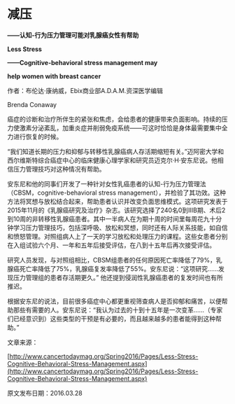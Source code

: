 # 减压

**——认知-行为压力管理可能对乳腺癌女性有帮助**

**Less Stress**

**——Cognitive-behavioral stress management may**

**help women with breast cancer**

作者：布伦达·康纳威，Ebix商业部A.D.A.M.资深医学编辑

Brenda Conaway

癌症的诊断和治疗所伴生的紧张和焦虑，会给患者的健康带来负面影响。持续的压力使激素分泌紊乱，加重炎症并削弱免疫系统——可这时恰恰是身体最需要集中全力进行恢复的时候。

“我们知道长期的压力和抑郁与转移性乳腺癌病人存活期缩短有关。”迈阿密大学和西尔维斯特综合癌症中心的临床健康心理学家和研究员迈克尔·H·安东尼说。他相信压力管理技巧对这种情况有帮助。

安东尼和他的同事们开发了一种针对女性乳癌患者的认知-行为压力管理法（CBSM，cognitive-behavioral stress management），并检验了其功效。这种方法将冥想与放松结合起来，帮助患者认识并改变负面思维模式。这项研究发表于2015年11月的《乳腺癌研究及治疗》杂志。该研究选择了240名0到IIIB期、术后2到10周的非转移性乳腺癌患者。其中一半病人在为期十周的时间里每周花九十分钟学习压力管理技巧，包括深呼吸、放松和冥想，同时还有人际关系技能，如自信和愤怒管理。对照组病人上了一天的学习放松和处理压力的课程。这些女患者分别在入组试验六个月、一年和五年后接受评估，在八到十五年后再次接受评估。

研究人员发现，与对照组相比，CBSM组患者的任何原因死亡率降低了79%，乳腺癌死亡率降低了75%，乳腺癌复发率降低了55%。安东尼说：“这项研究……发现压力管理组的患者存活期更久。” 他还提到侵润性乳腺癌患者的复发时间也有所推迟。

根据安东尼的说法，目前很多癌症中心都更重视筛查病人是否抑郁和痛苦，以便帮助那些有需要的人。安东尼说：“我认为过去的十到十五年是一次变革……（专家们已经意识到）这些类型的干预是有必要的，而且越来越多的患者能得到这种帮助。”

文章来源：

[http://www.cancertodaymag.org/Spring2016/Pages/Less-Stress-Cognitive-Behavioral-Stress-Management.aspx](http://www.cancertodaymag.org/Spring2016/Pages/Less-Stress-Cognitive-Behavioral-Stress-Management.aspx)

原文发布日期：2016.03.28

